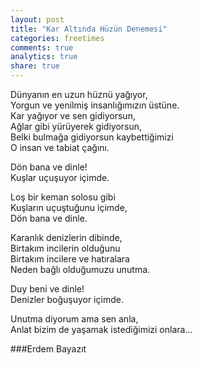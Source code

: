 ```yaml
---
layout: post
title: "Kar Altında Hüzün Denemesi"
categories: freetimes
comments: true
analytics: true
share: true
---
```


Dünyanın en uzun hüznü yağıyor,  
Yorgun ve yenilmiş insanlığımızın üstüne.  
Kar yağıyor ve sen gidiyorsun,  
Ağlar gibi yürüyerek gidiyorsun,   
Belki bulmağa gidiyorsun kaybettiğimizi  
O insan ve tabiat çağını.  

Dön bana ve dinle!  
Kuşlar uçuşuyor içimde.   

Loş bir keman solosu gibi   
Kuşların uçuştuğunu içimde,   
Dön bana ve dinle.   

Karanlık denizlerin dibinde,   
Birtakım incilerin olduğunu   
Birtakım incilere ve hatıralara   
Neden bağlı olduğumuzu unutma.   

Duy beni ve dinle!   
Denizler boğuşuyor içimde.   

Unutma diyorum ama sen anla,   
Anlat bizim de yaşamak istediğimizi onlara...  

###Erdem Bayazıt